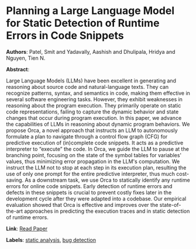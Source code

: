 # Planning a Large Language Model for Static Detection of Runtime Errors in Code Snippets

**Authors**: Patel, Smit and Yadavally, Aashish and Dhulipala, Hridya and Nguyen, Tien N.

**Abstract**:

Large Language Models (LLMs) have been excellent in generating and reasoning about source code and natural-language texts. They can recognize patterns, syntax, and semantics in code, making them effective in several software engineering tasks. However, they exhibit weaknesses in reasoning about the program execution. They primarily operate on static code representations, failing to capture the dynamic behavior and state changes that occur during program execution. In this paper, we advance the capabilities of LLMs in reasoning about dynamic program behaviors. We propose Orca, a novel approach that instructs an LLM to autonomously formulate a plan to navigate through a control flow graph (CFG) for predictive execution of (in)complete code snippets. It acts as a predictive interpreter to “execute” the code. In Orca, we guide the LLM to pause at the branching point, focusing on the state of the symbol tables for variables' values, thus minimizing error propagation in the LLM's computation. We instruct the LLM not to stop at each step in its execution plan, resulting the use of only one prompt for the entire predictive interpreter, thus much cost-saving. As a downstream task, we use Orca to statically identify any runtime errors for online code snippets. Early detection of runtime errors and defects in these snippets is crucial to prevent costly fixes later in the development cycle after they were adapted into a codebase. Our empirical evaluation showed that Orca is effective and improves over the state-of-the-art approaches in predicting the execution traces and in static detection of runtime errors.

**Link**: [Read Paper](https://doi.ieeecomputersociety.org/10.1109/ICSE55347.2025.00102)

**Labels**: [static analysis](../../labels/static_analysis.md), [bug detection](../../labels/bug_detection.md)
